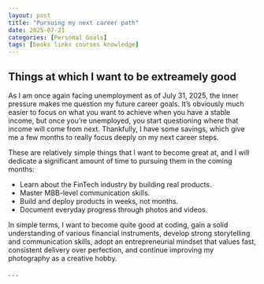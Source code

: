 ```yaml
---
layout: post
title: "Pursuing my next career path"
date: 2025-07-21
categories: [Personal Goals]
tags: [books links courses knowledge]
---
```


## Things at which I want to be extreamely good

As I am once again facing unemployment as of July 31, 2025, the inner pressure makes me question my future career goals. It’s obviously much easier to focus on what you want to achieve when you have a stable income, but once you’re unemployed, you start questioning where that income will come from next. Thankfully, I have some savings, which give me a few months to really focus deeply on my next career steps.

These are relatively simple things that I want to become great at, and I will dedicate a significant amount of time to pursuing them in the coming months:
- Learn about the FinTech industry by building real products.
- Master MBB-level communication skills.
- Build and deploy products in weeks, not months.
- Document everyday progress through photos and videos.

In simple terms, I want to become quite good at coding, gain a solid understanding of various financial instruments, develop strong storytelling and communication skills, adopt an entrepreneurial mindset that values fast, consistent delivery over perfection, and continue improving my photography as a creative hobby.

. . .
